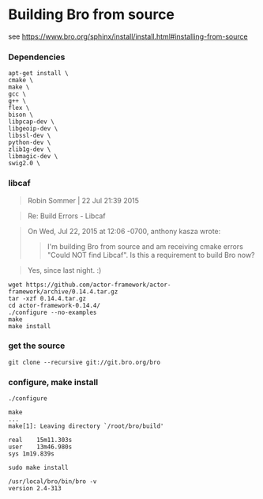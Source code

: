 # Building Bro from source

see https://www.bro.org/sphinx/install/install.html#installing-from-source

### Dependencies

```
apt-get install \
cmake \
make \
gcc \
g++ \
flex \
bison \
libpcap-dev \
libgeoip-dev \
libssl-dev \
python-dev \
zlib1g-dev \
libmagic-dev \
swig2.0 \
```

### libcaf

> Robin Sommer | 22 Jul 21:39 2015

> Re: Build Errors - Libcaf

> On Wed, Jul 22, 2015 at 12:06 -0700, anthony kasza wrote:
>> I'm building Bro from source and am receiving cmake errors "Could NOT find
>> Libcaf". Is this a requirement to build Bro now?

>Yes, since last night. :)

```
wget https://github.com/actor-framework/actor-framework/archive/0.14.4.tar.gz
tar -xzf 0.14.4.tar.gz
cd actor-framework-0.14.4/
./configure --no-examples
make
make install
```

### get the source
```
git clone --recursive git://git.bro.org/bro
```

### configure, make install

```
./configure
```

```
make
...
make[1]: Leaving directory `/root/bro/build'

real	15m11.303s
user	13m46.980s
sys	1m19.839s
```

```
sudo make install
```

```
/usr/local/bro/bin/bro -v
version 2.4-313
```
